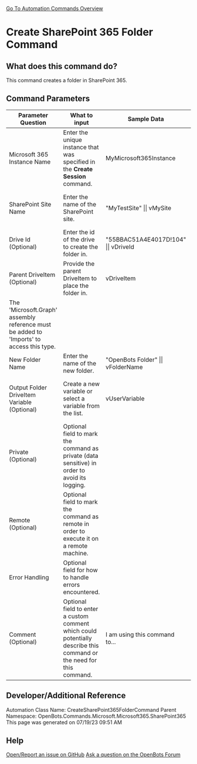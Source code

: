 <!--TITLE: Create SharePoint 365 Folder Command -->
<!-- SUBTITLE: a command in the Microsoft Commands\Microsoft 365\SharePoint 365 group. -->
[Go To Automation Commands Overview](/automation-commands)


# Create SharePoint 365 Folder Command


## What does this command do?
This command creates a folder in SharePoint 365.


## Command Parameters
| Parameter Question   	| What to input  	|  Sample Data 	| Remarks  	|
| ---                    | ---               | ---           | ---       |
|Microsoft 365 Instance Name|Enter the unique instance that was specified in the **Create Session** command.|MyMicrosoft365Instance|Failure to enter the correct instance or failure to first call the **Create Session** command will cause an error.|
|SharePoint Site Name|Enter the name of the SharePoint site.|"MyTestSite" \|\| vMySite|The SharePoint site should be followed by the user account used for authentication.|
|Drive Id (Optional)|Enter the id of the drive to create the folder in.|"55BBAC51A4E4017D!104" \|\| vDriveId|If not provided, the root drive will be used.|
|Parent DriveItem (Optional)|Provide the parent DriveItem to place the folder in.|vDriveItem|If not provided, the root directory will be used.
The 'Microsoft.Graph' assembly reference must be added to 'Imports' to access this type.|
|New Folder Name|Enter the name of the new folder.|"OpenBots Folder" \|\| vFolderName||
|Output Folder DriveItem Variable (Optional)|Create a new variable or select a variable from the list.|vUserVariable|New variables/arguments may be instantiated by utilizing the Ctrl+K/Ctrl+J shortcuts.|
|Private (Optional)|Optional field to mark the command as private (data sensitive) in order to avoid its logging.|||
|Remote (Optional)|Optional field to mark the command as remote in order to execute it on a remote machine.|||
|Error Handling|Optional field for how to handle errors encountered.|||
|Comment (Optional)|Optional field to enter a custom comment which could potentially describe this command or the need for this command.|I am using this command to...||


## Developer/Additional Reference
Automation Class Name: CreateSharePoint365FolderCommand
Parent Namespace: OpenBots.Commands.Microsoft.Microsoft365.SharePoint365
This page was generated on 07/19/23 09:51 AM


## Help
[Open/Report an issue on GitHub](https://github.com/OpenBotsAI/OpenBots.Studio/issues/new)
[Ask a question on the OpenBots Forum](https://openbots.ai/forums/)
